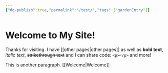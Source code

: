 ```yaml
---
{"dg-publish":true,"permalink":"/test/","tags":["gardenEntry"]}
---
```



# Welcome to My Site!
Thanks for visiting. I have [[other pages\|other pages]] as well as **bold text**, *italic text*, ~~strikethrough text~~ and I can share code: `<p></p>` and more!

This is another paragraph. [[Welcome\|Welcome]]